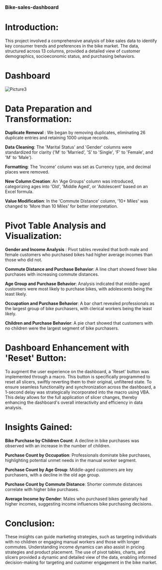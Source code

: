 ### Bike-sales-dashboard

# Introduction:

This project involved a comprehensive analysis of bike sales data to identify key consumer trends and preferences in the bike market. The data, structured across 13 columns, provided a detailed view of customer demographics, socioeconomic status, and purchasing behaviors.

# Dashboard

![Picture3](https://github.com/vkvasan944/Bike-sales-dashboard/assets/135627385/ee6bd093-fda8-4316-ba53-78fac9637b08)



# Data Preparation and Transformation:

**Duplicate Removal** : We began by removing duplicates, eliminating 26 duplicate entries and retaining 1000 unique records.

**Data Cleaning**: The 'Marital Status' and 'Gender' columns were standardized for clarity ('M' to 'Married', 'S' to 'Single', 'F' to 'Female', and 'M' to 'Male').

**Formatting**: The 'Income' column was set as Currency type, and decimal places were removed.

**New Column Creation**: An 'Age Groups' column was introduced, categorizing ages into 'Old', 'Middle Aged', or 'Adolescent' based on an Excel formula.

**Value Modification**: In the 'Commute Distance' column, '10+ Miles' was changed to 'More than 10 Miles' for better interpretation.


# Pivot Table Analysis and Visualization:

**Gender and Income Analysis** : Pivot tables revealed that both male and female customers who purchased bikes had higher average incomes than those who did not.

**Commute Distance and Purchase Behavior**: A line chart showed fewer bike purchases with increasing commute distances.

**Age Group and Purchase Behavior**: Analysis indicated that middle-aged customers were most likely to purchase bikes, with adolescents being the least likely.

**Occupation and Purchase Behavior**: A bar chart revealed professionals as the largest group of bike purchasers, with clerical workers being the least likely.

**Children and Purchase Behavior**: A pie chart showed that customers with no children were the largest segment of bike purchasers.


# Dashboard Enhancement with 'Reset' Button:

To augment the user experience on the dashboard, a 'Reset' button was implemented through a macro. This button is specifically programmed to reset all slicers, swiftly reverting them to their original, unfiltered state. To ensure seamless functionality and synchronization across the dashboard, a 1-second delay was strategically incorporated into the macro using VBA. This delay allows for the full application of slicer changes, thereby enhancing the dashboard's overall interactivity and efficiency in data analysis.


# Insights Gained:

**Bike Purchase by Children Count**: A decline in bike purchases was observed with an increase in the number of children.

**Purchase Count by Occupation**: Professionals dominate bike purchases, highlighting potential unmet needs in the manual worker segment.

**Purchase Count by Age Group**: Middle-aged customers are key purchasers, with a decline in the old age group.

**Purchase Count by Commute Distance**: Shorter commute distances correlate with higher bike purchases.

**Average Income by Gender**: Males who purchased bikes generally had higher incomes, suggesting income influences bike purchasing decisions.


# Conclusion:

These insights can guide marketing strategies, such as targeting individuals with no children or engaging manual workers and those with longer commutes. Understanding income dynamics can also assist in pricing strategies and product placement. The use of pivot tables, charts, and slicers provided a dynamic and detailed view of the data, enabling informed decision-making for targeting and customer engagement in the bike market.
